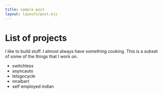 ```yaml
---
title: sample post
layout: layouts/post.ejs
---
```


# List of projects

I like to build stuff. I almost always have something cooking. This is a subset of some of the things that I work on. 

- switchless
- asyncauto
- letsgocycle
- mralbert
- self employed indian
